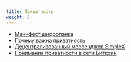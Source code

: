 ```yaml
---
title: Приватность
weight: 6
---
```


- [Манифест шифропанка](privacy/cypherpunk-manifesto)
- [Почему важна приватность](privacy/why-privacy-matters)
- [Децентрализованный мессенджер SimpleX](privacy/simplex)
- [Понимание приватности в сети Биткоин](privacy/utxo-privacy-basics)